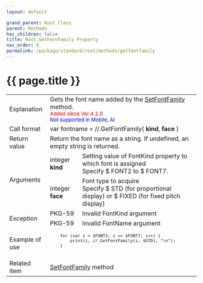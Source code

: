```yaml
---
layout: default

grand_parent: Root Class
parent: Methods
has_children: false
title: Root.GetFontFamily Property
nav_order: 9
permalink: /package/standard/root/methods/getfontfamily
---
```

# {{ page.title }}

<table>
  <tr>
    <td>Explanation</td>
    <td colspan="2">Gets the font name added by the <a href="/package/standard/root/methods/setfontfamily">SetFontFamily</a> method.<br><small><span style="color:red">Added since Ver.4.1.0</span></small><br><small><span style="color:blue">Not supported in Mobile, AI</span></small></td>
  </tr>
  <tr>
    <td>Call format</td>
    <td colspan="2">var fontname = //.GetFontFamily( <b>kind</b>, <b>face</b> )</td>
  </tr>
  <tr>
    <td>Return value</td>
    <td colspan="2">Return the font name as a string. If undefined, an empty string is returned.</td>
  </tr>  
  <tr>
    <td rowspan="2">Arguments</td>
    <td>integer <b>kind</b></td>
    <td>Setting value of FontKind property to which font is assigned<br>Specify $ FONT2 to $ FONT7.</td>
  </tr>
  <tr>
    <td>integer <b>face</b></td>
    <td>Font type to acquire<br>Specify $ STD (for proportional display) or $ FIXED (for fixed pitch display)</td>
  </tr>
  <tr>
    <td rowspan="2">Exception</td>
    <td>PKG-59</td>
    <td>Invalid FontKind argument</td>
  </tr>
  <tr>
    <td>PKG-59</td>
    <td>Invalid FontName argument</td>
  </tr>
  <tr>
    <td>Example of use</td>
    <td colspan="2">
    <code><pre>
    for (var i = $FONT2; i <= $FONT7; i++) {
        print(i, //.GetFontFamily(i, $STD), "\n");
    }
    </pre></code></td>
  </tr>
  <tr>
    <td>Related item</td>
    <td colspan="2"><a href="/package/standard/root/methods/setfontfamily">SetFontFamily</a> method</td>
  </tr>
</table>



